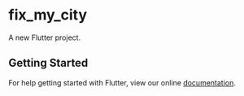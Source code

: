 # fix_my_city

A new Flutter project.

## Getting Started

For help getting started with Flutter, view our online
[documentation](https://flutter.io/).
